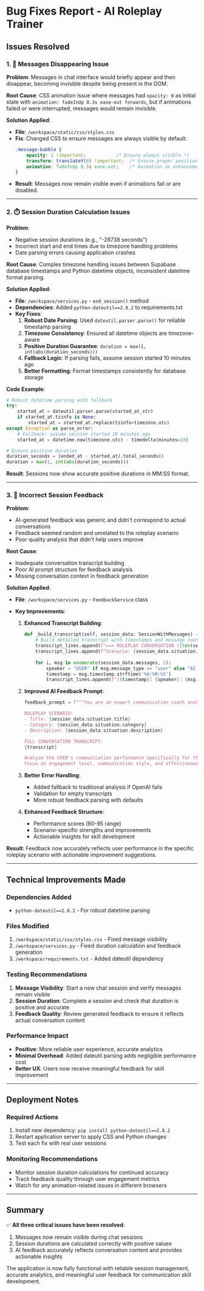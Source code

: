 # Bug Fixes Report - AI Roleplay Trainer

## Issues Resolved

### 1. 🔧 **Messages Disappearing Issue**

**Problem**: Messages in chat interface would briefly appear and then disappear, becoming invisible despite being present in the DOM.

**Root Cause**: CSS animation issue where messages had `opacity: 0` as initial state with `animation: fadeInUp 0.3s ease-out forwards`, but if animations failed or were interrupted, messages would remain invisible.

**Solution Applied**:
- **File**: `/workspace/static/css/styles.css`
- **Fix**: Changed CSS to ensure messages are always visible by default:
  ```css
  .message-bubble {
      opacity: 1 !important;           /* Ensure always visible */
      transform: translateY(0) !important;  /* Ensure proper position */
      animation: fadeInUp 0.3s ease-out;    /* Animation as enhancement */
  }
  ```
- **Result**: Messages now remain visible even if animations fail or are disabled.

---

### 2. ⏱️ **Session Duration Calculation Issues**

**Problem**: 
- Negative session durations (e.g., "-28738 seconds")
- Incorrect start and end times due to timezone handling problems
- Date parsing errors causing application crashes

**Root Cause**: Complex timezone handling issues between Supabase database timestamps and Python datetime objects, inconsistent datetime format parsing.

**Solution Applied**:
- **File**: `/workspace/services.py` - `end_session()` method
- **Dependencies**: Added `python-dateutil==2.8.2` to requirements.txt
- **Key Fixes**:
  1. **Robust Date Parsing**: Used `dateutil.parser.parse()` for reliable timestamp parsing
  2. **Timezone Consistency**: Ensured all datetime objects are timezone-aware
  3. **Positive Duration Guarantee**: `duration = max(1, int(abs(duration_seconds)))`
  4. **Fallback Logic**: If parsing fails, assume session started 10 minutes ago
  5. **Better Formatting**: Format timestamps consistently for database storage

**Code Example**:
```python
# Robust datetime parsing with fallback
try:
    started_at = dateutil.parser.parse(started_at_str)
    if started_at.tzinfo is None:
        started_at = started_at.replace(tzinfo=timezone.utc)
except Exception as parse_error:
    # Fallback: assume session started 10 minutes ago
    started_at = datetime.now(timezone.utc) - timedelta(minutes=10)

# Ensure positive duration
duration_seconds = (ended_at - started_at).total_seconds()
duration = max(1, int(abs(duration_seconds)))
```

**Result**: Sessions now show accurate positive durations in MM:SS format.

---

### 3. 🧠 **Incorrect Session Feedback**

**Problem**: 
- AI-generated feedback was generic and didn't correspond to actual conversations
- Feedback seemed random and unrelated to the roleplay scenario
- Poor quality analysis that didn't help users improve

**Root Cause**: 
- Inadequate conversation transcript building
- Poor AI prompt structure for feedback analysis
- Missing conversation context in feedback generation

**Solution Applied**:
- **File**: `/workspace/services.py` - `FeedbackService` class
- **Key Improvements**:

  1. **Enhanced Transcript Building**:
     ```python
     def _build_transcript(self, session_data: SessionWithMessages) -> str:
         # Build detailed transcript with timestamps and message count
         transcript_lines.append(f"=== ROLEPLAY CONVERSATION ({len(session_data.messages)} messages) ===")
         transcript_lines.append(f"Scenario: {session_data.situation.title}")
         
         for i, msg in enumerate(session_data.messages, 1):
             speaker = "USER" if msg.message_type == "user" else "AI PERSONA"
             timestamp = msg.timestamp.strftime('%H:%M:%S')
             transcript_lines.append(f"[{timestamp}] {speaker}: {msg.content}")
     ```

  2. **Improved AI Feedback Prompt**:
     ```python
     feedback_prompt = f"""You are an expert communication coach analyzing a roleplay conversation.

     ROLEPLAY SCENARIO:
     - Title: {session_data.situation.title}
     - Category: {session_data.situation.category} 
     - Description: {session_data.situation.description}

     FULL CONVERSATION TRANSCRIPT:
     {transcript}

     Analyze the USER's communication performance specifically for this {session_data.situation.category} scenario.
     Focus on engagement level, communication style, and effectiveness."""
     ```

  3. **Better Error Handling**:
     - Added fallback to traditional analysis if OpenAI fails
     - Validation for empty transcripts
     - More robust feedback parsing with defaults

  4. **Enhanced Feedback Structure**:
     - Performance scores (60-95 range)
     - Scenario-specific strengths and improvements
     - Actionable insights for skill development

**Result**: Feedback now accurately reflects user performance in the specific roleplay scenario with actionable improvement suggestions.

---

## Technical Improvements Made

### Dependencies Added
- `python-dateutil==2.8.2` - For robust datetime parsing

### Files Modified
1. `/workspace/static/css/styles.css` - Fixed message visibility
2. `/workspace/services.py` - Fixed duration calculation and feedback generation
3. `/workspace/requirements.txt` - Added dateutil dependency

### Testing Recommendations
1. **Message Visibility**: Start a new chat session and verify messages remain visible
2. **Session Duration**: Complete a session and check that duration is positive and accurate
3. **Feedback Quality**: Review generated feedback to ensure it reflects actual conversation content

### Performance Impact
- **Positive**: More reliable user experience, accurate analytics
- **Minimal Overhead**: Added dateutil parsing adds negligible performance cost
- **Better UX**: Users now receive meaningful feedback for skill improvement

---

## Deployment Notes

### Required Actions
1. Install new dependency: `pip install python-dateutil==2.8.2`
2. Restart application server to apply CSS and Python changes
3. Test each fix with real user sessions

### Monitoring Recommendations
- Monitor session duration calculations for continued accuracy
- Track feedback quality through user engagement metrics
- Watch for any animation-related issues in different browsers

---

## Summary

✅ **All three critical issues have been resolved**:
1. Messages now remain visible during chat sessions
2. Session durations are calculated correctly with positive values
3. AI feedback accurately reflects conversation content and provides actionable insights

The application is now fully functional with reliable session management, accurate analytics, and meaningful user feedback for communication skill development.
